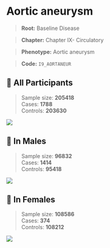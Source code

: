 # Aortic aneurysm

> **Root:** Baseline Disease  

> **Chapter:** Chapter IX- Circulatory  

> **Phenotype:** Aortic aneurysm  

> **Code:** `I9_AORTANEUR`

## 🧪 All Participants  
> Sample size: **205418**  
> Cases: **1788**  
> Controls: **203630**
<img src="/Disease/Figures/ALL/Incidence/I9_AORTANEUR.png"/>
<CsvTable src="/public/Disease/Data/ALL/Incidence/COX_I9_AORTANEUR.csv" label="🔍 View full results" />

## 👨 In Males  
> Sample size: **96832**  
> Cases: **1414**  
> Controls: **95418**
<img src="/Disease/Figures/Male/Incidence/I9_AORTANEUR.png"/>
<CsvTable src="/public/Disease/Data/Male/Incidence/COX_I9_AORTANEUR.csv" label="🔍 View full results" />

## 👩 In Females  
> Sample size: **108586**  
> Cases: **374**  
> Controls: **108212**
<img src="/Disease/Figures/Female/Incidence/I9_AORTANEUR.png"/>
<CsvTable src="/public/Disease/Data/Female/Incidence/COX_I9_AORTANEUR.csv" label="🔍 View full results" />
